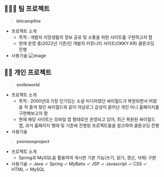 ## 👨‍👧‍👧 팀 프로젝트
> **bitcampfire**
  * 프로젝트 소개
    - 목적 : 개발자 지망생들의 정보 공유 및 소통을 위한 사이트를 구현하고자 함
    - 현재 운영 중(2022년 기준)인 개발자 커뮤니티 사이트(OKKY.KR) 클론코딩 진행
  * 사용기술
![image](https://user-images.githubusercontent.com/107453907/222642904-286bca11-f12b-417e-bbea-3fd2e0e033cb.png)

## 🙆‍♀️ 개인 프로젝트
> **smileworld**
  * 프로젝트 소개
    - 목적 : 2000년대 가장 인기있는 소셜 미디어였던 싸이월드가 복원되면서 어렸을 적 즐겨 찾던 싸이월드와 같이 아날로그 감성이 묻어난 개인 미니 홈페이지를 구현해보고자 함  
    - 현재 해당 사이트는 모바일 앱 형태로만 운영되고 있어, 최근 복원된 싸이월드 앱, 과거 홈페이지 형태 및 기존에 진행된 프로젝트들을 참고하여 클론코딩 진행
  * 사용기술
> **yeonsooproject**
  * 프로젝트 소개 
    - Spring과 MySQL을 활용하여 게시판 기본 기능(쓰기, 읽기, 갱신, 삭제) 구현
  * 사용기술
    ✓ Java
   ✓ Spring 
   ✓ MyBatis
   ✓ JSP
   ✓ Javascript
   ✓ CSS
   ✓ HTML
   ✓ MySQL
